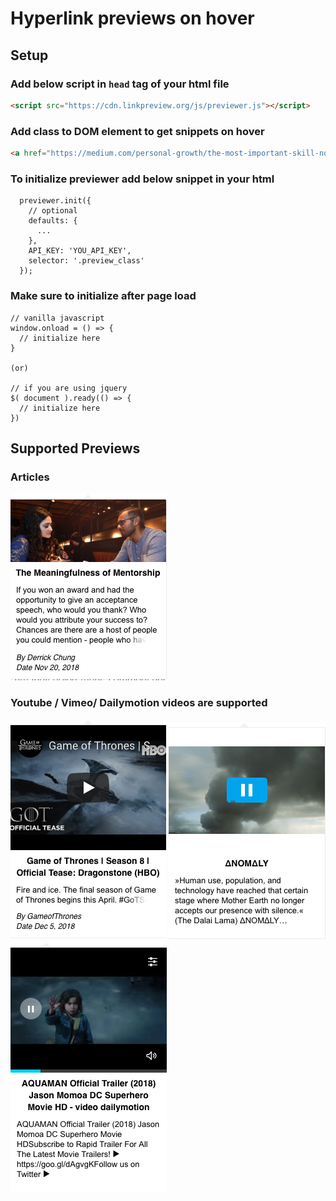 # Hyperlink previews on hover

## Setup

### Add below script in `head` tag of your html file

```html
<script src="https://cdn.linkpreview.org/js/previewer.js"></script>
```

### Add class to DOM element to get snippets on hover

```html
<a href="https://medium.com/personal-growth/the-most-important-skill-nobody-taught-you-9b162377ab77" class="preview_class">Link</a>
```

### To initialize previewer add below snippet in your html

```JS
  previewer.init({
    // optional
    defaults: {
      ...
    },
    API_KEY: 'YOU_API_KEY',
    selector: '.preview_class'
  });
```

### Make sure to initialize after page load

```JS
// vanilla javascript
window.onload = () => {
  // initialize here
}

(or)

// if you are using jquery
$( document ).ready(() => {
  // initialize here
})
```

## Supported Previews

### Articles

![1](./images/1.png)

### Youtube / Vimeo/ Dailymotion videos are supported

![Youtube](./images/3.png) ![Vimeo](./images/4.png) ![Dailymotion](./images/5.png) 
